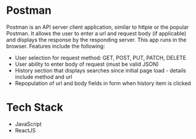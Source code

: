 # Postman

Postman is an API server client application, similar to httpie or the popular Postman. It allows the user to enter a url and request body (if applicable) and displays the response by the responding server.  This app runs in the browser.  Features include the following: 

* User selection for request method: GET, POST, PUT, PATCH, DELETE
* User ability to enter body of request (must be valid JSON)
* History section that displays searches since initial page load - details include method and url
* Repopulation of url and body fields in form when history item is clicked

# Tech Stack

 * JavaScript
 * ReactJS

